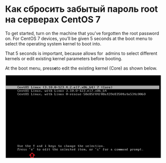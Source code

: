 # Как сбросить забытый пароль root на серверах CentOS 7

To get started, turn on the machine that you’ve forgotten the root password on. For CentOS 7 devices, you’ll be given 5 seconds at the boot menu to select the operating system kernel to boot into.

That 5 seconds is important, because allows for  admins to select different kernels or edit existing kernel parameters before booting.

At the boot menu, press**e**to edit the existing kernel (Core) as shown below.

[![Changing root password on centos 7](/images/6639ad12dfb81779c5ab262634ba2ba3.png)](https://www.liberiangeek.net/wp-content/uploads/2014/09/centos7-forgot-root-password.png)

[  
](https://is.ltroute.com/click.track?CID=420817&AFID=426982&SID=liberiangeek&nonencodedurl=https://www.fandomcentre.com/products/doctor-who-spinning-3d-tardis-police-box-pendant-necklace-w-30-chain)

